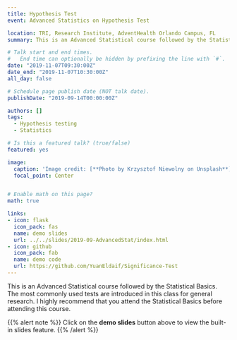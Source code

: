 ```yaml
---
title: Hypothesis Test
event: Advanced Statistics on Hypothesis Test

location: TRI, Research Institute, AdventHealth Orlando Campus, FL
summary: This is an Advanced Statistical course followed by the Statistical Basics. The most commonly used tests are introduced in this class for general research. I highly recommend that you attend the Statistical Basics before attending this course. 

# Talk start and end times.
#   End time can optionally be hidden by prefixing the line with `#`.
date: "2019-11-07T09:30:00Z"
date_end: "2019-11-07T10:30:00Z"
all_day: false

# Schedule page publish date (NOT talk date).
publishDate: "2019-09-14T00:00:00Z"

authors: []
tags: 
  - Hypothesis testing
  - Statistics

# Is this a featured talk? (true/false)
featured: yes

image:
  caption: 'Image credit: [**Photo by Krzysztof Niewolny on Unsplash**](https://unsplash.com/photos/hi1ZQ5gQqVU)'
  focal_point: Center


# Enable math on this page?
math: true

links:
- icon: flask
  icon_pack: fas
  name: demo slides
  url: ../../slides/2019-09-AdvancedStat/index.html 
- icon: github
  icon_pack: fab
  name: demo code
  url: https://github.com/YuanEldaif/Significance-Test
---
```

This is an Advanced Statistical course followed by the Statistical Basics. The most commonly used tests are introduced in this class for general research. I highly recommend that you attend the Statistical Basics before attending this course. 

{{% alert note %}}
Click on the **demo slides** button above to view the built-in slides feature.
{{% /alert %}}

